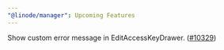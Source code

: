 ```yaml
---
"@linode/manager": Upcoming Features
---
```


Show custom error message in EditAccessKeyDrawer. ([#10329](https://github.com/linode/manager/pull/10329))
